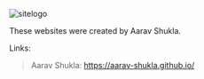 ![sitelogo]([https://github.com/Aarav-Shukla/Freelance-Work/assets/153660332/d7398c39-8c89-467c-95fc-d7c94180e19b](https://github.com/Aarav-Shukla/Project-Platform/blob/main/ProjectPlatform/projectplatform.jpeg?raw=true)) 

These websites were created by Aarav Shukla. 

Links:
> Aarav Shukla: https://aarav-shukla.github.io/
